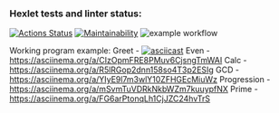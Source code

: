 ### Hexlet tests and linter status:
[![Actions Status](https://github.com/MoloKate/java-project-lvl1/workflows/hexlet-check/badge.svg)](https://github.com/MoloKate/java-project-lvl1/actions)
[![Maintainability](https://api.codeclimate.com/v1/badges/a99a88d28ad37a79dbf6/maintainability)](https://codeclimate.com/github/codeclimate/codeclimate/maintainability)
![example workflow](https://github.com/MoloKate/java-project-lvl1/actions/workflows/main.yml/badge.svg)

Working program example:
Greet - [![asciicast](https://asciinema.org/a/i6zDVElmnQUubysdOeQuhJkRr.svg)](https://asciinema.org/a/i6zDVElmnQUubysdOeQuhJkRr)
Even - https://asciinema.org/a/CIzOpmFRE8PMuv6CjsngTmWAI
Calc - https://asciinema.org/a/R5lRGop2dnn158so4T3p2ESIg
GCD - https://asciinema.org/a/YIyE9l7m3wlY10ZFHGEcMiuWz
Progression - https://asciinema.org/a/mSvmTuVDRkNkbWZm7kuuypfNX
Prime - https://asciinema.org/a/FG6arPtonqLh1CjJZC24hvTrS
